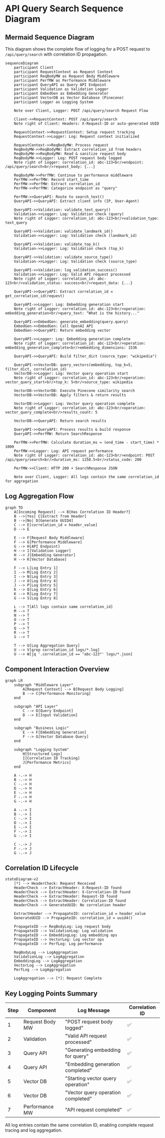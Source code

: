 # API Query Search Sequence Diagram

## Mermaid Sequence Diagram

This diagram shows the complete flow of logging for a POST request to `/api/query/search` with correlation ID propagation.

```mermaid
sequenceDiagram
    participant Client
    participant RequestContext as Request Context
    participant ReqBodyMW as Request Body Middleware
    participant PerfMW as Performance Middleware
    participant QueryAPI as Query API Endpoint
    participant Validation as Validation Logger
    participant EmbedGen as Embedding Generator
    participant VectorDB as Vector Database (Pinecone)
    participant Logger as Logging System

    Note over Client, Logger: POST /api/query/search Request Flow

    Client->>RequestContext: POST /api/query/search
    Note right of Client: Headers: X-Request-ID or auto-generated UUID

    RequestContext->>RequestContext: Setup request tracking
    RequestContext->>Logger: Log: Request context initialized

    RequestContext->>ReqBodyMW: Process request
    ReqBodyMW->>ReqBodyMW: Extract correlation_id from headers
    ReqBodyMW->>ReqBodyMW: Read & sanitize request body
    ReqBodyMW->>Logger: Log: POST request body logged
    Note right of Logger: correlation_id: abc-123<br/>endpoint: /api/query/search<br/>request_body: {...}

    ReqBodyMW->>PerfMW: Continue to performance middleware
    PerfMW->>PerfMW: Record start_time
    PerfMW->>PerfMW: Extract correlation_id
    PerfMW->>PerfMW: Categorize endpoint as "query"

    PerfMW->>QueryAPI: Route to search_text()
    QueryAPI->>QueryAPI: Extract client info (IP, User-Agent)

    QueryAPI->>Validation: validate_text_query()
    Validation->>Logger: Log: Validation check (query)
    Note right of Logger: correlation_id: abc-123<br/>validation_type: text_query

    QueryAPI->>Validation: validate_landmark_id()
    Validation->>Logger: Log: Validation check (landmark_id)

    QueryAPI->>Validation: validate_top_k()
    Validation->>Logger: Log: Validation check (top_k)

    QueryAPI->>Validation: validate_source_type()
    Validation->>Logger: Log: Validation check (source_type)

    QueryAPI->>Validation: log_validation_success()
    Validation->>Logger: Log: Valid API request processed
    Note right of Logger: correlation_id: abc-123<br/>validation_status: success<br/>request_data: {...}

    QueryAPI->>QueryAPI: Extract correlation_id = get_correlation_id(request)

    QueryAPI->>Logger: Log: Embedding generation start
    Note right of Logger: correlation_id: abc-123<br/>operation: embedding_generation<br/>query_text: "What is the history..."

    QueryAPI->>EmbedGen: generate_embedding(query.query)
    EmbedGen->>EmbedGen: Call OpenAI API
    EmbedGen->>QueryAPI: Return embedding vector

    QueryAPI->>Logger: Log: Embedding generation complete
    Note right of Logger: correlation_id: abc-123<br/>operation: embedding_generation_complete<br/>embedding_dimensions: 1536

    QueryAPI->>QueryAPI: Build filter_dict (source_type: "wikipedia")

    QueryAPI->>VectorDB: query_vectors(embedding, top_k=5, filter_dict, correlation_id)
    VectorDB->>Logger: Log: Vector query operation start
    Note right of Logger: correlation_id: abc-123<br/>operation: vector_query_start<br/>top_k: 5<br/>source_type: wikipedia

    VectorDB->>VectorDB: Execute Pinecone similarity search
    VectorDB->>VectorDB: Apply filters & return results

    VectorDB->>Logger: Log: Vector query operation complete
    Note right of Logger: correlation_id: abc-123<br/>operation: vector_query_complete<br/>results_count: 5

    VectorDB->>QueryAPI: Return search results

    QueryAPI->>QueryAPI: Process results & build response
    QueryAPI->>PerfMW: Return SearchResponse

    PerfMW->>PerfMW: Calculate duration_ms = (end_time - start_time) * 1000
    PerfMW->>Logger: Log: API request performance
    Note right of Logger: correlation_id: abc-123<br/>endpoint: POST /api/query/search<br/>duration_ms: 1250.5<br/>status_code: 200

    PerfMW->>Client: HTTP 200 + SearchResponse JSON

    Note over Client, Logger: All logs contain the same correlation_id for aggregation
```

## Log Aggregation Flow

```mermaid
graph TD
    A[Incoming Request] --> B{Has Correlation ID Header?}
    B -->|Yes| C[Extract from Header]
    B -->|No| D[Generate UUID4]
    C --> E[correlation_id = header_value]
    D --> E

    E --> F[Request Body Middleware]
    F --> G[Performance Middleware]
    G --> H[API Endpoint]
    H --> I[Validation Logger]
    H --> J[Embedding Generator]
    H --> K[Vector Database]

    F --> L[Log Entry 1]
    I --> M[Log Entry 2]
    I --> N[Log Entry 3]
    J --> O[Log Entry 4]
    J --> P[Log Entry 5]
    K --> Q[Log Entry 6]
    K --> R[Log Entry 7]
    G --> S[Log Entry 8]

    L --> T[All logs contain same correlation_id]
    M --> T
    N --> T
    O --> T
    P --> T
    Q --> T
    R --> T
    S --> T

    T --> U[Log Aggregation Query]
    U --> V[grep correlation_id logs/*.log]
    U --> W[jq '.correlation_id == "abc-123"' logs/*.json]
```

## Component Interaction Overview

```mermaid
graph LR
    subgraph "Middleware Layer"
        A[Request Context] --> B[Request Body Logging]
        B --> C[Performance Monitoring]
    end

    subgraph "API Layer"
        C --> D[Query Endpoint]
        D --> E[Input Validation]
    end

    subgraph "Business Logic"
        E --> F[Embedding Generation]
        F --> G[Vector Database Query]
    end

    subgraph "Logging System"
        H[Structured Logs]
        I[Correlation ID Tracking]
        J[Performance Metrics]
    end

    A -.-> H
    B -.-> H
    C -.-> H
    D -.-> H
    E -.-> H
    F -.-> H
    G -.-> H

    A -.-> I
    B -.-> I
    C -.-> I
    D -.-> I
    E -.-> I
    F -.-> I
    G -.-> I

    C -.-> J
    F -.-> J
    G -.-> J
```

## Correlation ID Lifecycle

```mermaid
stateDiagram-v2
    [*] --> HeaderCheck: Request Received
    HeaderCheck --> ExtractHeader: X-Request-ID found
    HeaderCheck --> ExtractHeader: X-Correlation-ID found
    HeaderCheck --> ExtractHeader: Request-ID found
    HeaderCheck --> ExtractHeader: Correlation-ID found
    HeaderCheck --> GenerateUUID: No correlation header

    ExtractHeader --> PropagateID: correlation_id = header_value
    GenerateUUID --> PropagateID: correlation_id = uuid4()

    PropagateID --> ReqBodyLog: Log request body
    PropagateID --> ValidationLog: Log validation
    PropagateID --> EmbeddingLog: Log embedding ops
    PropagateID --> VectorLog: Log vector ops
    PropagateID --> PerfLog: Log performance

    ReqBodyLog --> LogAggregation
    ValidationLog --> LogAggregation
    EmbeddingLog --> LogAggregation
    VectorLog --> LogAggregation
    PerfLog --> LogAggregation

    LogAggregation --> [*]: Request Complete
```

## Key Logging Points Summary

| Step | Component       | Log Message                        | Correlation ID |
| ---- | --------------- | ---------------------------------- | -------------- |
| 1    | Request Body MW | "POST request body logged"         | ✅             |
| 2    | Validation      | "Valid API request processed"      | ✅             |
| 3    | Query API       | "Generating embedding for query"   | ✅             |
| 4    | Query API       | "Embedding generation completed"   | ✅             |
| 5    | Vector DB       | "Starting vector query operation"  | ✅             |
| 6    | Vector DB       | "Vector query operation completed" | ✅             |
| 7    | Performance MW  | "API request completed"            | ✅             |

All log entries contain the same correlation ID, enabling complete request tracing and log aggregation.
